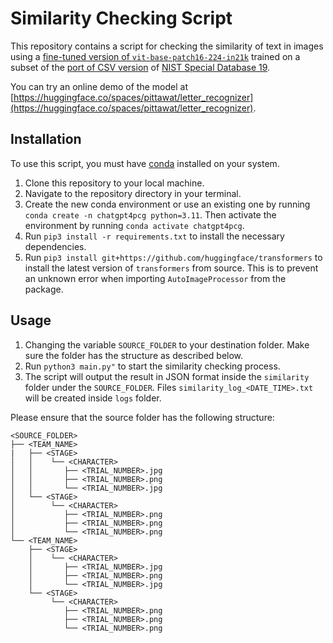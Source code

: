 # Similarity Checking Script

This repository contains a script for checking the similarity of text in images using a [fine-tuned version of `vit-base-patch16-224-in21k`](https://huggingface.co/pittawat/vit-base-letter) trained on a subset of the [port of CSV version](https://www.kaggle.com/datasets/sachinpatel21/az-handwritten-alphabets-in-csv-format) of [NIST Special Database 19](https://huggingface.co/datasets/pittawat/letter_recognition).

You can try an online demo of the model at [https://huggingface.co/spaces/pittawat/letter_recognizer](https://huggingface.co/spaces/pittawat/letter_recognizer).

## Installation

To use this script, you must have <a href="https://docs.conda.io/en/latest/" target="_new">conda</a> installed on your system.

1. Clone this repository to your local machine.
2. Navigate to the repository directory in your terminal.
3. Create the new conda environment or use an existing one by running `conda create -n chatgpt4pcg python=3.11`. Then activate the environment by running `conda activate chatgpt4pcg`.
4. Run `pip3 install -r requirements.txt` to install the necessary dependencies.
5. Run `pip3 install git+https://github.com/huggingface/transformers` to install the latest version of `transformers` from source. This is to prevent an unknown error when importing `AutoImageProcessor` from the package.

## Usage

1. Changing the variable `SOURCE_FOLDER` to your destination folder. Make sure the folder has the structure as described below.
2. Run `python3 main.py"` to start the similarity checking process.
3. The script will output the result in JSON format inside the `similarity` folder under the `SOURCE_FOLDER`. Files `similarity_log_<DATE_TIME>.txt` will be created inside `logs` folder.

Please ensure that the source folder has the following structure:

```
<SOURCE_FOLDER>
├── <TEAM_NAME>
|   ├── <STAGE>
│   │    └── <CHARACTER>
│   │       ├── <TRIAL_NUMBER>.jpg
│   │       ├── <TRIAL_NUMBER>.png
│   │       └── <TRIAL_NUMBER>.jpg
│   └── <STAGE>
│        └── <CHARACTER>
│           ├── <TRIAL_NUMBER>.png
│           ├── <TRIAL_NUMBER>.png
│           └── <TRIAL_NUMBER>.png
└── <TEAM_NAME>
    ├── <STAGE>
    │    └── <CHARACTER>
    │       ├── <TRIAL_NUMBER>.jpg
    │       ├── <TRIAL_NUMBER>.png
    │       └── <TRIAL_NUMBER>.jpg
    └── <STAGE>
         └── <CHARACTER>
            ├── <TRIAL_NUMBER>.png
            ├── <TRIAL_NUMBER>.png
            └── <TRIAL_NUMBER>.png
```
```